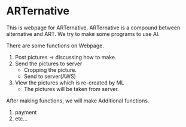 # ARTernative

This is webpage for ARTernative.
ARTernative is a compound between alternative and ART.
We try to make some programs to use AI.

There are some functions on Webpage.
1. Post pictures -> discussing how to make.
2. Send the pictures to server
    - Cropping the picture.
    - Send to server(AWS)
3. View the pictures which is re-created by ML
    - The pictures will be taken from server.

After making functions, we will make Additional functions.
1. payment
2. etc...
